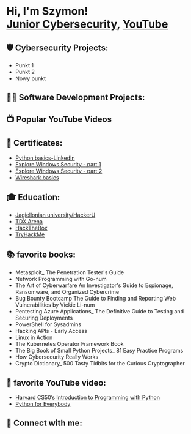 <h1>Hi, I'm Szymon! <br/><a href="https://github.com/pichreduktor</a>, <a href="https://www.linkedin.com/in/szymon-picheta-532885136/">Junior Cybersecurity</a>, <a href="https://www.youtube.com/c/pichreduktor">YouTube</a></h1>

<h2>🛡️ Cybersecurity Projects:</h2>
<ul>
  <li>Punkt 1</li>
  <li>Punkt 2</li>
  <li>Nowy punkt</li>
</ul>


<h2>👨‍💻 Software Development Projects:</h2>



<h2>📺 Popular YouTube Videos</h2>



<h2> 🧾 Certificates:</h2>

- [Python basics-LinkedIn](https://www.youtube.com/watch?v=a83ASGn_V_s)
- [Explore Windows Security - part 1](https://www.youtube.com/watch?v=a83ASGn_V_s)
- [Explore Windows Security - part 2](https://www.youtube.com/watch?v=a83ASGn_V_s)
- [Wireshark basics](https://www.youtube.com/watch?v=a83ASGn_V_s)
  
<h2> 🎓 Education:</h2>

- [Jagiellonian university/HackerU](https://www.youtube.com/watch?v=a83ASGn_V_s)
- [TDX Arena](https://www.youtube.com/watch?v=a83ASGn_V_s)
- [HackTheBox](https://www.youtube.com/watch?v=a83ASGn_V_s)
- [TryHackMe](https://www.youtube.com/watch?v=a83ASGn_V_s)


<h2> 📚 favorite books:</h2>
<ul>
  <li>Metasploit_ The Penetration Tester's Guide</li>
  <li>Network Programming with Go-num</li>
  <li>The Art of Cyberwarfare An Investigator's Guide to Espionage, Ransomware, and Organized Cybercrime</li>
  <li>Bug Bounty Bootcamp The Guide to Finding and Reporting Web Vulnerabilities by Vickie Li-num</li>
  <li>Pentesting Azure Applications_ The Definitive Guide to Testing and Securing Deployments</li>
  <li>PowerShell for Sysadmins</li>
  <li>Hacking APIs - Early Access</li>
  <li>Linux in Action</li>
  <li>The Kubernetes Operator Framework Book</li>
  <li>The Big Book of Small Python Projects_ 81 Easy Practice Programs</li>
  <li>How Cybersecurity Really Works</li>
  <li>Crypto Dictionary_ 500 Tasty Tidbits for the Curious Cryptographer</li>
</ul>

<h2> 🎥 favorite YouTube video:</h2>

  - [Harvard CS50’s Introduction to Programming with Python](https://www.youtube.com/watch?v=nLRL_NcnK-4)
  - [Python for Everybody](https://www.youtube.com/watch?v=8DvywoWv6fI)

<h2> 🤳 Connect with me:</h2>



<!--
**pichreduktor** is a ✨ _special_ ✨ repository because its `README.md` (this file) appears on your GitHub profile.

Here are some ideas to get you started:

- 🔭 I’m currently working on ...
- 🌱 I’m currently learning ...
- 👯 I’m looking to collaborate on ...
- 🤔 I’m looking for help with ...
- 💬 Ask me about ...
- 📫 How to reach me: ...
- 😄 Pronouns: ...
- ⚡ Fun fact: ...
-->
